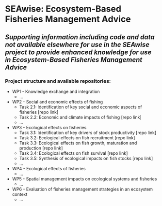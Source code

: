 
# SEAwise: Ecosystem-Based Fisheries Management Advice #
## *Supporting information including code and data not available elsewhere for use in the SEAwise project to provide enhanced knowledge for use in Ecosystem-Based Fisheries Management Advice* ##

### Project structure and available repositories: ###

* WP1 - Knowledge exchange and integration
  - ...
* WP2 - Social and economic effects of fishing
  * Task 2.1: Identification of key social and economic aspects of fisheries [repo link]
  * Task 2.2: Economic and climate impacts of fishing [repo link]
  * …
* WP3 - Ecological effects on fisheries
  * Task 3.1: Identification of key drivers of stock productivity [repo link]
  * Task 3.2: Ecological effects on fish recruitment [repo link]
  * Task 3.3: Ecological effects on fish growth, maturation and production [repo link]
  * Task 3.4: Ecological effects on fish survival [repo link]
  * Task 3.5: Synthesis of ecological impacts on fish stocks [repo link]
  * …
* WP4 - Ecological effects of fisheries
  * …
* WP5 - Spatial management impacts on ecological systems and fisheries
  * …
* WP6 - Evaluation of fisheries management strategies in an ecosystem context
  * …


